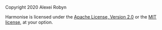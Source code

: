Copyright 2020 Alexei Robyn

Harmonise is licensed under the [Apache License, Version 2.0](./LICENSE-APACHE)
or the [MIT license](LICENSE-MIT), at your option.
